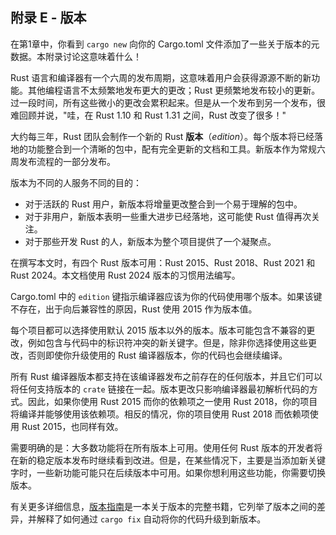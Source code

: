 ## 附录 E - 版本

在第1章中，你看到 `cargo new` 向你的 Cargo.toml 文件添加了一些关于版本的元数据。本附录讨论这意味着什么！

Rust 语言和编译器有一个六周的发布周期，这意味着用户会获得源源不断的新功能。其他编程语言不太频繁地发布更大的更改；Rust 更频繁地发布较小的更新。过一段时间，所有这些微小的更改会累积起来。但是从一个发布到另一个发布，很难回顾并说，"哇，在 Rust 1.10 和 Rust 1.31 之间，Rust 改变了很多！"

大约每三年，Rust 团队会制作一个新的 Rust **版本**（*edition*）。每个版本将已经落地的功能整合到一个清晰的包中，配有完全更新的文档和工具。新版本作为常规六周发布流程的一部分发布。

版本为不同的人服务不同的目的：

* 对于活跃的 Rust 用户，新版本将增量更改整合到一个易于理解的包中。
* 对于非用户，新版本表明一些重大进步已经落地，这可能使 Rust 值得再次关注。
* 对于那些开发 Rust 的人，新版本为整个项目提供了一个凝聚点。

在撰写本文时，有四个 Rust 版本可用：Rust 2015、Rust 2018、Rust 2021 和 Rust 2024。本文档使用 Rust 2024 版本的习惯用法编写。

Cargo.toml 中的 `edition` 键指示编译器应该为你的代码使用哪个版本。如果该键不存在，出于向后兼容性的原因，Rust 使用 2015 作为版本值。

每个项目都可以选择使用默认 2015 版本以外的版本。版本可能包含不兼容的更改，例如包含与代码中的标识符冲突的新关键字。但是，除非你选择使用这些更改，否则即使你升级使用的 Rust 编译器版本，你的代码也会继续编译。

所有 Rust 编译器版本都支持在该编译器发布之前存在的任何版本，并且它们可以将任何支持版本的 `crate` 链接在一起。版本更改只影响编译器最初解析代码的方式。因此，如果你使用 Rust 2015 而你的依赖项之一使用 Rust 2018，你的项目将编译并能够使用该依赖项。相反的情况，你的项目使用 Rust 2018 而依赖项使用 Rust 2015，也同样有效。

需要明确的是：大多数功能将在所有版本上可用。使用任何 Rust 版本的开发者将在新的稳定版本发布时继续看到改进。但是，在某些情况下，主要是当添加新关键字时，一些新功能可能只在后续版本中可用。如果你想利用这些功能，你需要切换版本。

有关更多详细信息，[版本指南](https://doc.rust-lang.org/stable/edition-guide/)是一本关于版本的完整书籍，它列举了版本之间的差异，并解释了如何通过 `cargo fix` 自动将你的代码升级到新版本。